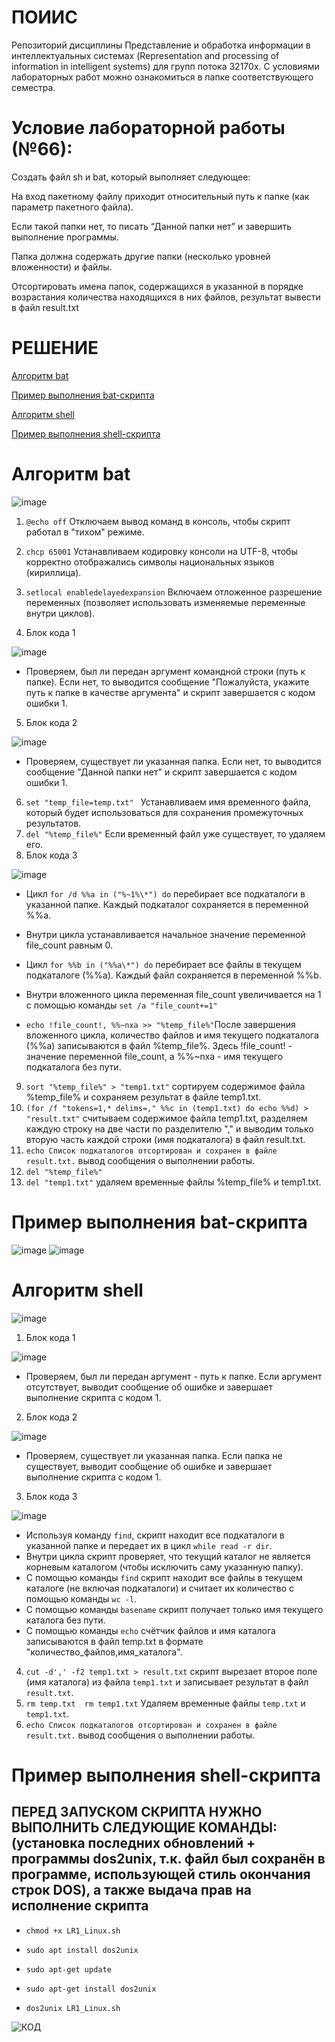 # ПОИИС
Репозиторий дисциплины Представление и обработка информации в интеллектуальных системах 
(Representation and processing of information in intelligent systems) для групп потока 32170х.
С условиями лабораторных работ можно ознакомиться в папке соответствующего семестра.

# Условие лабораторной работы (№66):
Создать файл sh и bat, который выполняет следующее: 

На вход пакетному файлу приходит относительный путь к папке (как параметр пакетного файла). 

Если такой папки нет, то писать “Данной папки нет” и завершить выполнение программы. 

Папка должна содержать другие папки (несколько уровней вложенности) и файлы. 

Отсортировать имена папок, содержащихся в указанной в порядке возрастания количества находящихся в них файлов, результат вывести в файл result.txt

# РЕШЕНИЕ

[Алгоритм bat](#title1)

[Пример выполнения bat-скрипта](#title2)

[Алгоритм shell](#title3)

[Пример выполнения shell-скрипта](#title4)

# <a id="title1">Алгоритм bat</a>

![image](https://github.com/lilulw/aaa/assets/146581542/0bab6dfa-c4b2-4a96-bf01-5a9cee580efa)

1. ` @echo off ` Отключаем вывод команд в консоль, чтобы скрипт работал в "тихом" режиме.
2. ` chcp 65001 ` Устанавливаем кодировку консоли на UTF-8, чтобы корректно отображались символы национальных языков (кириллица).
3. ` setlocal enabledelayedexpansion ` Включаем отложенное разрешение переменных (позволяет использовать изменяемые переменные внутри циклов).

4. Блок кода 1

![image](https://github.com/lilulw/aaa/assets/146581542/04c603ae-26ed-41e2-bd54-820db3df2aa9)

- Проверяем, был ли передан аргумент командной строки (путь к папке). Если нет, то выводится сообщение "Пожалуйста, укажите путь к папке в качестве аргумента" и скрипт завершается с кодом ошибки 1.
5. Блок кода 2

![image](https://github.com/lilulw/aaa/assets/146581542/fcb16e8c-7c90-4057-9bfe-e90ca278415d)

- Проверяем, существует ли указанная папка. Если нет, то выводится сообщение "Данной папки нет" и скрипт завершается с кодом ошибки 1.

6. ` set "temp_file=temp.txt"  ` Устанавливаем имя временного файла, который будет использоваться для сохранения промежуточных результатов.
7. ` del "%temp_file%" ` Если временный файл уже существует, то удаляем его.
8. Блок кода 3

![image](https://github.com/lilulw/aaa/assets/146581542/ef8bf9ef-54fc-486b-a14e-47a800e1ed7b)

 - Цикл ` for /d %%a in ("%~1%\*") do ` перебирает все подкаталоги в указанной папке. Каждый подкаталог сохраняется в переменной %%a.
 - Внутри цикла устанавливается начальное значение переменной file_count равным 0.
 - Цикл ` for %%b in ("%%a\*") do ` перебирает все файлы в текущем подкаталоге (%%a). Каждый файл сохраняется в переменной %%b.
 - Внутри вложенного цикла переменная file_count увеличивается на 1 с помощью команды ` set /a "file_count+=1" `

 - ` echo !file_count!, %%~nxa >> "%temp_file%" `После завершения вложенного цикла, количество файлов и имя текущего подкаталога (%%a) записываются в файл %temp_file%. Здесь !file_count! - значение переменной file_count, а %%~nxa - имя текущего подкаталога без пути.

9. ` sort "%temp_file%" > "temp1.txt" ` сортируем содержимое файла %temp_file% и сохраняем результат в файле temp1.txt.
10. ` (for /f "tokens=1,* delims=," %%c in (temp1.txt) do echo %%d) > "result.txt" ` считываем содержимое файла temp1.txt, разделяем каждую строку на две части по разделителю "," и выводим только вторую часть каждой строки (имя подкаталога) в файл result.txt.
11. ` echo Список подкаталогов отсортирован и сохранен в файле result.txt. ` вывод сообщения о выполнении работы.
12. ` del "%temp_file%" `
13. ` del "temp1.txt" ` удаляем временные файлы %temp_file% и temp1.txt.

# <a id="title2">Пример выполнения bat-скрипта</a>
![image](https://github.com/lilulw/aaa/assets/146581542/4b00161f-e78a-4b5d-97f5-d38dd3012ae6)
![image](https://github.com/lilulw/aaa/assets/146581542/e83727ba-98d7-4df4-b751-5c6aebcc5308)


# <a id="title3">Алгоритм shell</a>

![image](https://github.com/lilulw/aaa/assets/146581542/9a2342d8-ef15-4340-841b-7fc31e60a357)

1. Блок кода 1

![image](https://github.com/lilulw/aaa/assets/146581542/65754bca-87c5-4a62-a630-a010f1ecd865)

- Проверяем, был ли передан аргумент - путь к папке. Если аргумент отсутствует, выводит сообщение об ошибке и завершает выполнение скрипта с кодом 1.

2. Блок кода 2

![image](https://github.com/lilulw/aaa/assets/146581542/11976d7c-1bd8-47d2-82b4-fb670a25fa88)

- Проверяем, существует ли указанная папка. Если папка не существует, выводит сообщение об ошибке и завершает выполнение скрипта с кодом 1.

3. Блок кода 3

![image](https://github.com/lilulw/aaa/assets/146581542/3e898db4-7b37-46e3-bc11-61eed9f41269)

 - Используя команду `find`, скрипт находит все подкаталоги в указанной папке и передает их в цикл `while read -r dir`.
 - Внутри цикла скрипт проверяет, что текущий каталог не является корневым каталогом (чтобы исключить саму указанную папку).
 - С помощью команды `find` скрипт находит все файлы в текущем каталоге (не включая подкаталоги) и считает их количество с помощью команды `wc -l`.
 - С помощью команды `basename` скрипт получает только имя текущего каталога без пути.
 - С помощью команды `echo` счётчик файлов и имя каталога записываются в файл temp.txt в формате "количество_файлов,имя_каталога".

4. `cut -d',' -f2 temp1.txt > result.txt` скрипт вырезает второе поле (имя каталога) из файла `temp1.txt` и записывает результат в файл `result.txt`.
5. `rm temp.txt 
rm temp1.txt` Удаляем временные файлы `temp.txt` и `temp1.txt`.
6. `echo Список подкаталогов отсортирован и сохранен в файле result.txt.` вывод сообщения о выполнении работы.

# <a id="title4">Пример выполнения shell-скрипта </a>

## ПЕРЕД ЗАПУСКОМ СКРИПТА НУЖНО ВЫПОЛНИТЬ СЛЕДУЮЩИЕ КОМАНДЫ: (установка последних обновлений + программы dos2unix, т.к. файл был сохранён в программе, использующей стиль окончания строк DOS), а также выдача прав на исполнение скрипта

- `chmod +x LR1_Linux.sh`
 
- `sudo apt install dos2unix`

- `sudo apt-get update`

- `sudo apt-get install dos2unix`

- `dos2unix LR1_Linux.sh`
  
![КОД](https://github.com/lilulw/aaa/assets/146581542/72f7344f-9132-475f-8115-1f467f37bc9b)
